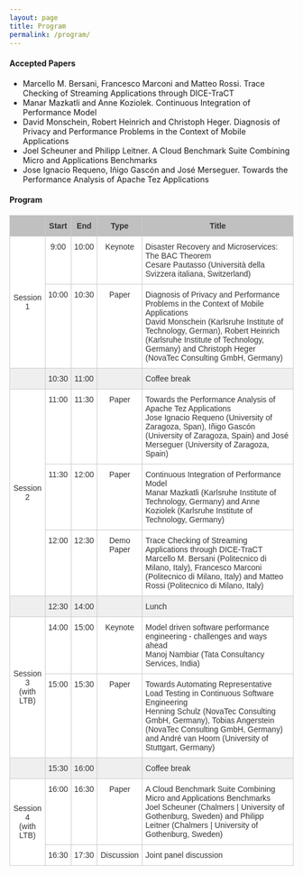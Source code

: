 ```yaml
---
layout: page
title: Program
permalink: /program/
---
```

#### Accepted Papers

* Marcello M. Bersani, Francesco Marconi and Matteo Rossi. Trace Checking of Streaming Applications through DICE-TraCT
* Manar Mazkatli and Anne Koziolek. Continuous Integration of Performance Model
* David Monschein, Robert Heinrich and Christoph Heger. Diagnosis of Privacy and Performance Problems in the Context of Mobile Applications
* Joel Scheuner and Philipp Leitner. A Cloud Benchmark Suite Combining Micro and Applications Benchmarks
* Jose Ignacio Requeno, Iñigo Gascón and José Merseguer. Towards the Performance Analysis of Apache Tez Applications

#### Program

<style type="text/css">
.tg  {border-collapse:collapse;border-spacing:0;border-color:#ccc;}
.tg td{font-family:Arial, sans-serif;font-size:14px;padding:10px 5px;border-style:solid;border-width:1px;overflow:hidden;word-break:normal;border-color:#ccc;color:#333;background-color:#fff;}
.tg th{font-family:Arial, sans-serif;font-size:14px;font-weight:normal;padding:10px 5px;border-style:solid;border-width:1px;overflow:hidden;word-break:normal;border-color:#ccc;color:#333;background-color:#f0f0f0;}
.tg .tg-uqo3{background-color:#efefef;text-align:center;vertical-align:top}
.tg .tg-s6z2{text-align:center}
.tg .tg-baqh{text-align:center;vertical-align:top}
.tg .tg-yzt1{background-color:#efefef;vertical-align:top}
.tg .tg-le8v{background-color:#c0c0c0;vertical-align:top}
.tg .tg-u1yq{font-weight:bold;background-color:#c0c0c0;text-align:center;vertical-align:top}
.tg .tg-yw4l{vertical-align:top}
</style>
<table class="tg">
<tr>
<th class="tg-le8v"><br></th>
<th class="tg-u1yq">Start</th>
<th class="tg-u1yq">End</th>
<th class="tg-u1yq">Type</th>
<th class="tg-u1yq">Title</th>
</tr>
<tr>
<td class="tg-s6z2" rowspan="2">Session 1<br></td>
<td class="tg-baqh">9:00<br></td>
<td class="tg-baqh">10:00</td>
<td class="tg-baqh">Keynote</td>
<td class="tg-yw4l">Disaster Recovery and Microservices: The BAC Theorem<br>Cesare Pautasso (Università della Svizzera italiana, Switzerland)</td>
</tr>
<tr>
<td class="tg-baqh">10:00</td>
<td class="tg-baqh">10:30</td>
<td class="tg-baqh">Paper</td>
<td class="tg-yw4l">Diagnosis of Privacy and Performance Problems in the Context of Mobile Applications<br>David Monschein (Karlsruhe Institute of Technology, German), Robert Heinrich (Karlsruhe Institute of Technology, Germany) and Christoph Heger (NovaTec Consulting GmbH, Germany)</td>
</tr>
<tr>
<td class="tg-uqo3"></td>
<td class="tg-uqo3">10:30</td>
<td class="tg-uqo3">11:00</td>
<td class="tg-uqo3"></td>
<td class="tg-yzt1">Coffee break<br></td>
</tr>
<tr>
<td class="tg-s6z2" rowspan="3">Session 2<br></td>
<td class="tg-baqh">11:00</td>
<td class="tg-baqh">11:30</td>
<td class="tg-baqh">Paper</td>
<td class="tg-yw4l">Towards the Performance Analysis of Apache Tez Applications<br>Jose Ignacio Requeno (University of Zaragoza, Span), Iñigo Gascón (University of Zaragoza, Spain) and José Merseguer (University of Zaragoza, Spain)</td>
</tr>
<tr>
<td class="tg-baqh">11:30</td>
<td class="tg-baqh">12:00</td>
<td class="tg-baqh">Paper</td>
<td class="tg-yw4l">Continuous Integration of Performance Model<br>Manar Mazkatli (Karlsruhe Institute of Technology, Germany) and Anne Koziolek (Karlsruhe Institute of Technology, Germany)</td>
</tr>
<tr>
<td class="tg-baqh">12:00</td>
<td class="tg-baqh">12:30<br></td>
<td class="tg-baqh">Demo Paper<br></td>
<td class="tg-yw4l">Trace Checking of Streaming Applications through DICE-TraCT<br>Marcello M. Bersani (Politecnico di Milano, Italy), Francesco Marconi (Politecnico di Milano, Italy) and Matteo Rossi (Politecnico di Milano, Italy)</td>
</tr>
<tr>
<td class="tg-uqo3"></td>
<td class="tg-uqo3">12:30</td>
<td class="tg-uqo3">14:00</td>
<td class="tg-uqo3"></td>
<td class="tg-yzt1">Lunch</td>
</tr>
<tr>
<td class="tg-s6z2" rowspan="2">Session 3<br>(with LTB)<br></td>
<td class="tg-baqh">14:00</td>
<td class="tg-baqh">15:00</td>
<td class="tg-baqh">Keynote<br></td>
<td class="tg-yw4l">Model driven software performance engineering - challenges and ways ahead<br>Manoj Nambiar (Tata Consultancy Services, India)</td>
</tr>
<tr>
<td class="tg-baqh">15:00</td>
<td class="tg-baqh">15:30</td>
<td class="tg-baqh">Paper</td>
<td class="tg-yw4l">Towards Automating Representative Load Testing in Continuous Software Engineering<br>Henning Schulz (NovaTec Consulting GmbH, Germany), Tobias Angerstein (NovaTec Consulting GmbH, Germany) and André van Hoorn (University of Stuttgart, Germany)</td>
</tr>
<tr>
<td class="tg-uqo3"></td>
<td class="tg-uqo3">15:30</td>
<td class="tg-uqo3">16:00</td>
<td class="tg-uqo3"></td>
<td class="tg-yzt1">Coffee break<br></td>
</tr>
<tr>
<td class="tg-s6z2" rowspan="2">Session 4<br>(with LTB)<br></td>
<td class="tg-baqh">16:00</td>
<td class="tg-baqh">16:30</td>
<td class="tg-baqh">Paper</td>
<td class="tg-yw4l">A Cloud Benchmark Suite Combining Micro and Applications Benchmarks<br>Joel Scheuner (Chalmers | University of Gothenburg, Sweden) and Philipp Leitner (Chalmers | University of Gothenburg, Sweden)</td>
</tr>
<tr>
<td class="tg-baqh">16:30</td>
<td class="tg-baqh">17:30</td>
<td class="tg-baqh">Discussion</td>
<td class="tg-yw4l">Joint panel discussion</td>
</tr>
</table>

